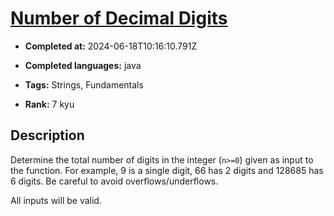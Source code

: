 # [Number of Decimal Digits](https://www.codewars.com/kata/58fa273ca6d84c158e000052)

- **Completed at:** 2024-06-18T10:16:10.791Z

- **Completed languages:** java

- **Tags:** Strings, Fundamentals

- **Rank:** 7 kyu

## Description

Determine the total number of digits in the integer (`n>=0`) given as input to the function. For example, 9 is a single digit, 66 has 2 digits and 128685 has 6 digits. Be careful to avoid overflows/underflows.

All inputs will be valid.